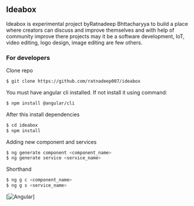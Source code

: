 ## Ideabox

Ideabox is experimental project byRatnadeep Bhttacharyya to build a place where creators can 
discuss and improve themselves and with help of community improve there projects may it be a software
development, IoT, video editing, logo design, image editing are few others.

### For developers

Clone repo 
```sh
$ git clone https://github.com/ratnadeep007/ideabox
```
You must have angular cli installed.
If not install it using command:
```sh
$ npm install @angular/cli
```
After this install dependencies
```sh
$ cd ideabox
$ npm install
```
Adding new component and services
```sh
$ ng generate component <component_name>
$ ng generate service <service_name>
```
Shorthand
```sh
$ ng g c <component_name>
$ ng g s <service_name>
```

[![Angular](https://cdn-images-1.medium.com/max/1600/1*AyVeOIKqYMkpeZRxNOxRjg.png)]
